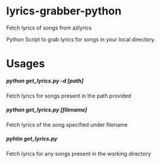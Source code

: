 lyrics-grabber-python
=====================

Fetch lyrics of songs from azlyrics

Python Script to grab lyrics for songs in your local directory. 

<h1>Usages</h1>
<h5>python get_lyrics.py -d [path]</h5>
  
  Fetch lyrics for songs present in the path provided

<h5> python get_lyrics.py [filename]</h5>
  
  Fetch lyrics of the song specified under filename

<h5> pyhtin get_lyrics.py </h5>

  Fetch lyrics for any songs present in the working directory
  
